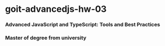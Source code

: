 # goit-advancedjs-hw-03

### Advanced JavaScript and TypeScript: Tools and Best Practices

### Master of degree from university
